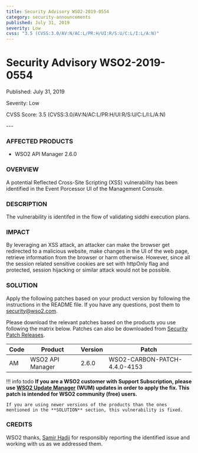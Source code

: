 ```yaml
---
title: Security Advisory WSO2-2019-0554
category: security-announcements
published: July 31, 2019
severity: Low
cvss: "3.5 (CVSS:3.0/AV:N/AC:L/PR:H/UI:R/S:U/C:L/I:L/A:N)"
---
```


# Security Advisory WSO2-2019-0554

<p class="doc-info">Published: July 31, 2019</p>
<p class="doc-info">Severity: Low</p>
<p class="doc-info">CVSS Score: 3.5 (CVSS:3.0/AV:N/AC:L/PR:H/UI:R/S:U/C:L/I:L/A:N)</p>
---

### AFFECTED PRODUCTS
* WSO2 API Manager 2.6.0


### OVERVIEW
A potential Reflected Cross-Site Scripting (XSS) vulnerability has been identified in the Event Porcessor UI of the Management Console.


### DESCRIPTION
The vulnerability is identifed in the flow of validating siddhi execution plans.


### IMPACT
By leveraging an XSS attack, an attacker can make the browser get redirected to a malicious website, make changes in the UI of the web page, retrieve information from the browser or harm otherwise. However, since all the session related sensitive cookies are set with httpOnly flag and protected, session hijacking or similar attack would not be possible.


### SOLUTION
Apply the following patches based on your product version by following the instructions in the README file. If you have any questions, post them to <security@wso2.com>.

Please download the relevant patches based on the products you use following the matrix below. Patches can also be downloaded from [Security Patch Releases](https://wso2.com/security-patch-releases/).


| Code  | Product                | Version | Patch                        |
| ----- | ---------------------- | ------- | ---------------------------- |
| AM	| WSO2 API Manager       | 2.6.0   | WSO2-CARBON-PATCH-4.4.0-4153 |


!!! info todo
    **If you are a WSO2 customer with Support Subscription, please use [WSO2 Update Manager](https://wso2.com/updates/wum) (WUM) updates in order to apply the fix. This patch is intended for WSO2 community (free) users.**

    If you are using newer versions of the products than the ones mentioned in the **SOLUTION** section, this vulnerability is fixed.


### CREDITS
WSO2 thanks, [Samir Hadji](https://twitter.com/dz_samir) for responsibly reporting the identified issue and working with us as we addressed them.

